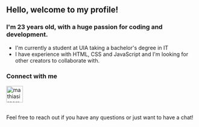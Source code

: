 ## Hello, welcome to my profile!

### I'm 23 years old, with a huge passion for coding and development.
- I'm currently a student at UIA taking a bachelor's degree in IT
- I have experience with HTML, CSS and JavaScript and I'm looking for other creators to collaborate with.

### Connect with me
[<img allign="left" alt="mathiasirgemo | LinkedIn" width="44px" src="https://cdn.jsdelivr.net/npm/simple-icons@v3/icons/linkedin.svg" />][linkedin]

<br>
Feel free to reach out if you have any questions or just want to have a chat!

[linkedin]: https://www.linkedin.com/in/mathias-irgemo/
